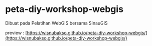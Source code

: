 # peta-diy-workshop-webgis
Dibuat pada Pelatihan WebGIS bersama SinauGIS

preview : [https://wisnubakso.github.io/peta-diy-workshop-webgis/](https://wisnubakso.github.io/peta-diy-workshop-webgis/)